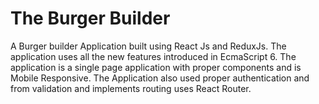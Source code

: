 # The Burger Builder
A Burger builder Application built using React Js and ReduxJs. The application uses all the new features introduced in EcmaScript 6. The application is a single page application with proper components and is Mobile Responsive. The Application also used proper authentication and from validation and implements routing uses React Router.

